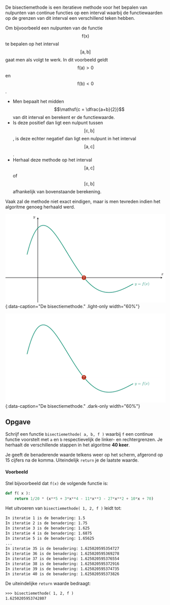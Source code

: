 De bisectiemethode is een iteratieve methode voor het bepalen van nulpunten van continue functies op een interval waarbij de functiewaarden op de grenzen van dit interval een verschillend teken hebben.

Om bijvoorbeeld een nulpunten van de functie $$\mathsf{f(x)}$$ te bepalen op het interval $$\mathsf{[a,b]}$$ gaat men als volgt te werk. In dit voorbeeld geldt $$\mathsf{f(a) > 0}$$ en $$\mathsf{f(b) <0}$$.

- Men bepaalt het midden $$\mathsf{c = \dfrac{a+b}{2}}$$ van dit interval en berekent er de functiewaarde. 
- Is deze positief dan ligt een nulpunt tussen $$\mathsf{[c,b]}$$, is deze echter negatief dan ligt een nulpunt in het interval $$\mathsf{[a,c]}$$.
- Herhaal deze methode op het interval $$\mathsf{[a,c]}$$ of $$\mathsf{[c,b]}$$ afhankelijk van bovenstaande berekening.

Vaak zal de methode niet exact eindigen, maar is men tevreden indien het algoritme genoeg herhaald werd.

![Bisectiemethode](media/animation.png "De bisectiemethode."){:data-caption="De bisectiemethode." .light-only width="60%"}

![Bisectiemethode](media/animation_dark.png "De bisectiemethode."){:data-caption="De bisectiemethode." .dark-only width="60%"}

## Opgave

Schrijf een functie `bisectiemethode( a, b, f )` waarbij `f` een continue functie voorstelt met `a` en `b` respectievelijk de linker- en rechtergrenzen. Je herhaalt de verschillende stappen in het algoritme **40 keer**.

Je geeft de benaderende waarde telkens weer op het scherm, afgerond op 15 cijfers na de komma. Uiteindelijk `return` je de laatste waarde. 

#### Voorbeeld

Stel bijvoorbeeld dat `f(x)` de volgende functie is:

```python
def f( x ):
    return 1/20 * (x**5 + 3*x**4 - 11*x**3 - 27*x**2 + 10*x + 70)
```

Het uitvoeren van `bisectiemethode( 1, 2, f )` leidt tot:
```
In iteratie 1 is de benadering: 1.5
In iteratie 2 is de benadering: 1.75
In iteratie 3 is de benadering: 1.625
In iteratie 4 is de benadering: 1.6875
In iteratie 5 is de benadering: 1.65625
...
In iteratie 35 is de benadering: 1.625020595354727
In iteratie 36 is de benadering: 1.625020595369278
In iteratie 37 is de benadering: 1.625020595376554
In iteratie 38 is de benadering: 1.625020595372916
In iteratie 39 is de benadering: 1.625020595374735
In iteratie 40 is de benadering: 1.625020595373826
```

De uiteindelijke `return` waarde bedraagt:
```
>>> bisectiemethode( 1, 2, f )
1.6250205953742807
```
